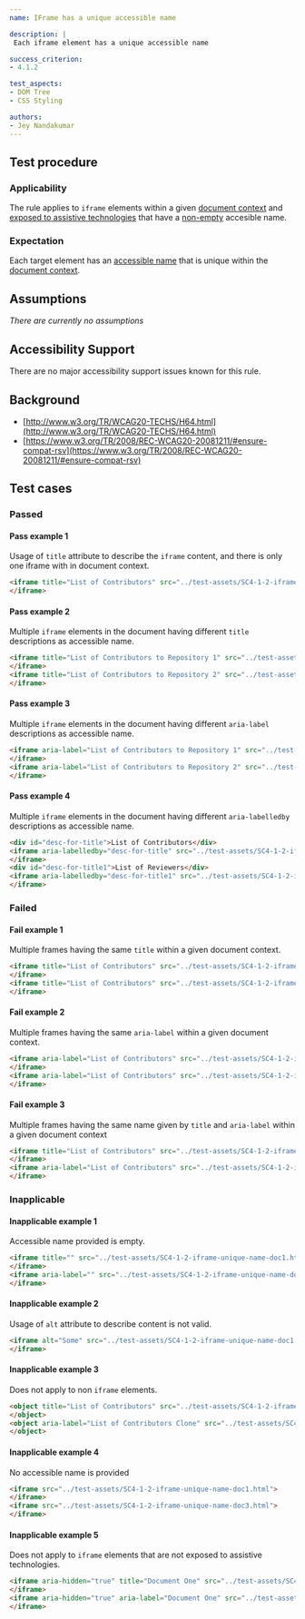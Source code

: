 ```yaml
---
name: IFrame has a unique accessible name

description: |
 Each iframe element has a unique accessible name

success_criterion:
- 4.1.2

test_aspects:
- DOM Tree
- CSS Styling

authors:
- Jey Nandakumar
---
```


## Test procedure

### Applicability

The rule applies to `iframe` elements within a given [document context](#document-context) and [exposed to assistive technologies](#exposed-to-assistive-technologies) that have a [non-empty](#non-empty) accesible name.

### Expectation

Each target element has an [accessible name](#accessible-name) that is unique within the [document context](#document-context).

## Assumptions

*There are currently no assumptions*

## Accessibility Support

There are no major accessibility support issues known for this rule.

## Background

- [http://www.w3.org/TR/WCAG20-TECHS/H64.html](http://www.w3.org/TR/WCAG20-TECHS/H64.html)
- [https://www.w3.org/TR/2008/REC-WCAG20-20081211/#ensure-compat-rsv](https://www.w3.org/TR/2008/REC-WCAG20-20081211/#ensure-compat-rsv)

## Test cases

### Passed

#### Pass example 1

Usage of `title` attribute to describe the `iframe` content, and there is only one iframe with in document context.

```html
<iframe title="List of Contributors" src="../test-assets/SC4-1-2-iframe-unique-name-doc1.html">
</iframe>
```

#### Pass example 2

Multiple `iframe` elements in the document having different `title` descriptions as accessible name.

```html
<iframe title="List of Contributors to Repository 1" src="../test-assets/SC4-1-2-iframe-unique-name-doc1.html">
</iframe>
<iframe title="List of Contributors to Repository 2" src="../test-assets/SC4-1-2-iframe-unique-name-doc2.html">
</iframe>
```

#### Pass example 3

Multiple `iframe` elements in the document having different `aria-label` descriptions as accessible name.

```html
<iframe aria-label="List of Contributors to Repository 1" src="../test-assets/SC4-1-2-iframe-unique-name-doc1.html">
</iframe>
<iframe aria-label="List of Contributors to Repository 2" src="../test-assets/SC4-1-2-iframe-unique-name-doc2.html">
</iframe>
```

#### Pass example 4

Multiple `iframe` elements in the document having different `aria-labelledby` descriptions as accessible name.

```html
<div id="desc-for-title">List of Contributors</div>
<iframe aria-labelledby="desc-for-title" src="../test-assets/SC4-1-2-iframe-unique-name-doc1.html">
</iframe>
<div id="desc-for-title1">List of Reviewers</div>
<iframe aria-labelledby="desc-for-title1" src="../test-assets/SC4-1-2-iframe-unique-name-doc2.html">
</iframe>
```

### Failed

#### Fail example 1

Multiple frames having the same `title` within a given document context.

```html
<iframe title="List of Contributors" src="../test-assets/SC4-1-2-iframe-unique-name-doc1.html">
</iframe>
<iframe title="List of Contributors" src="../test-assets/SC4-1-2-iframe-unique-name-doc2.html">
</iframe>
```

#### Fail example 2

Multiple frames having the same `aria-label` within a given document context.

```html
<iframe aria-label="List of Contributors" src="../test-assets/SC4-1-2-iframe-unique-name-doc1.html">
</iframe>
<iframe aria-label="List of Contributors" src="../test-assets/SC4-1-2-iframe-unique-name-doc2.html">
</iframe>
```

#### Fail example 3

Multiple frames having the same name given by `title` and `aria-label` within a given document context

```html
<iframe title="List of Contributors" src="../test-assets/SC4-1-2-iframe-unique-name-doc1.html">
</iframe>
<iframe aria-label="List of Contributors" src="../test-assets/SC4-1-2-iframe-unique-name-doc2.html">
</iframe>
```

### Inapplicable

#### Inapplicable example 1

Accessible name provided is empty.

```html
<iframe title="" src="../test-assets/SC4-1-2-iframe-unique-name-doc1.html">
</iframe>
<iframe aria-label="" src="../test-assets/SC4-1-2-iframe-unique-name-doc3.html">
</iframe>
```

#### Inapplicable example 2

Usage of `alt` attribute to describe content is not valid.

```html
<iframe alt="Some" src="../test-assets/SC4-1-2-iframe-unique-name-doc1.html">
</iframe>
```

#### Inapplicable example 3

Does not apply to non `iframe` elements.

```html
<object title="List of Contributors" src="../test-assets/SC4-1-2-iframe-unique-name-doc1.html">
</object>
<object aria-label="List of Contributors Clone" src="../test-assets/SC4-1-2-iframe-unique-name-doc3.html">
</object>
```

#### Inapplicable example 4

No accessible name is provided

```html
<iframe src="../test-assets/SC4-1-2-iframe-unique-name-doc1.html">
</iframe>
<iframe src="../test-assets/SC4-1-2-iframe-unique-name-doc3.html">
</iframe>
```

#### Inapplicable example 5

Does not apply to `iframe` elements that are not exposed to assistive technologies.

```html
<iframe aria-hidden="true" title="Document One" src="../test-assets/SC4-1-2-iframe-unique-name-doc1.html">
</iframe>
<iframe aria-hidden="true" aria-label="Document One" src="../test-assets/SC4-1-2-iframe-unique-name-doc3.html">
</iframe>
```
